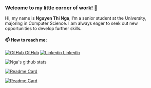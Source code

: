 ### Welcome to my little corner of work! 👋

Hi, my name is **Nguyen Thi Nga**, I’m a senior student at the University, majoring in Computer Science.
I am always eager to seek out new opportunities to develop further skills.

<!-- If you have any questions or would like to connect, please feel free to reach out to me at ngachann02@gmail.com. I am excited about potential collaborations and personal growth opportunities! -->

#### 📫 How to reach me: 

[![GitHub](https://i.stack.imgur.com/tskMh.png) GitHub](https://github.com/Abilene-may)
[![Linkedin](https://i.stack.imgur.com/gVE0j.png) Linkedln](https://www.linkedin.com/in/nguyen-thi-nga)

![Nga's github stats](https://github-readme-stats.vercel.app/api?username=Abilene-may&show_icons=true&theme=tokyonight)

[![Readme Card](https://github-readme-stats.vercel.app/api/pin/?username=Abilene-may&repo=family-tree&theme=cobalt)](https://github.com/Abilene-may/family-tree)

[![Readme Card](https://github-readme-stats.vercel.app/api/pin/?username=Abilene-may&repo=supermarket-management&theme=cobalt)](https://github.com/Abilene-may/supermarket-management)


<!--
**Abilene-may/Abilene-may** is a ✨ _special_ ✨ repository because its `README.md` (this file) appears on your GitHub profile.

Here are some ideas to get you started:

- 🔭 I’m currently working on ...
- 🌱 I’m currently learning ...
- 👯 I’m looking to collaborate on ...
- 🤔 I’m looking for help with ...
- 💬 Ask me about ...
- 📫 How to reach me: ...
- 😄 Pronouns: ...
- ⚡ Fun fact: ...
-->

